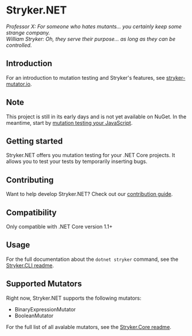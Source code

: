 # Stryker.NET
*Professor X: For someone who hates mutants... you certainly keep some strange company.*  
*William Stryker: Oh, they serve their purpose... as long as they can be controlled.*

## Introduction

For an introduction to mutation testing and Stryker's features, see [stryker-mutator.io](https://stryker-mutator.io/).

## Note
This project is still in its early days and is not yet available on NuGet. In the meantime, start by [mutation testing your JavaScript](https://stryker-mutator.github.io).

## Getting started
Stryker.NET offers you mutation testing for your .NET Core projects. It allows you to test your tests by temporarily inserting bugs.

## Contributing
Want to help develop Stryker.NET? Check out our [contribution guide](/CONTRIBUTING.md).

## Compatibility
Only compatible with .NET Core version 1.1+

## Usage
For the full documentation about the `dotnet stryker` command, see the [Stryker.CLI readme](/src/Stryker.CLI/README.md).

## Supported Mutators
Right now, Stryker.NET supports the following mutators:
- BinaryExpressionMutator
- BooleanMutator

For the full list of all avalable mutators, see the [Stryker.Core readme](/src/Stryker.Core/README.md).